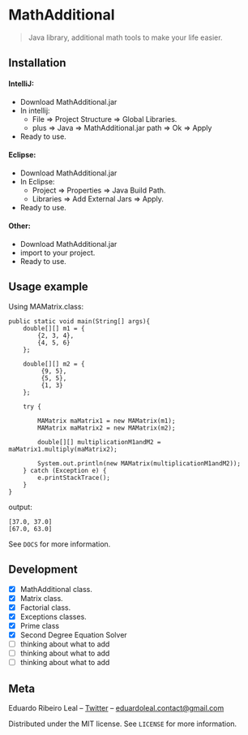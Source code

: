 # MathAdditional

> Java library, additional math tools to make your life easier.

## Installation

#### IntelliJ:
- Download MathAdditional.jar
- In intellij: 
    - File => Project Structure => Global Libraries.
    - plus => Java => MathAdditional.jar path => Ok => Apply
- Ready to use.

#### Eclipse:
- Download MathAdditional.jar
- In Eclipse:
    - Project => Properties => Java Build Path.
    - Libraries => Add External Jars => Apply.
- Ready to use.

#### Other:
- Download MathAdditional.jar
- import to your project.
- Ready to use.

## Usage example

Using MAMatrix.class:
```
public static void main(String[] args){
    double[][] m1 = {
        {2, 3, 4},
        {4, 5, 6}
    };
    
    double[][] m2 = {
         {9, 5},
         {5, 5},
         {1, 3}
    };
    
    try {
    
        MAMatrix maMatrix1 = new MAMatrix(m1);
        MAMatrix maMatrix2 = new MAMatrix(m2);
    
        double[][] multiplicationM1andM2 = maMatrix1.multiply(maMatrix2);
    
        System.out.println(new MAMatrix(multiplicationM1andM2));
    } catch (Exception e) {
        e.printStackTrace();
    }
}
```
output:
```
[37.0, 37.0]
[67.0, 63.0]
```

See ``DOCS`` for more information.

## Development

- [x] MathAdditional class.
- [x] Matrix class.
- [x] Factorial class.
- [x] Exceptions classes.
- [x] Prime class
- [x] Second Degree Equation Solver
- [ ] thinking about what to add
- [ ] thinking about what to add
- [ ] thinking about what to add

## Meta

Eduardo Ribeiro Leal – [Twitter](https://twitter.com/Eduardo_R_Leal) – eduardoleal.contact@gmail.com

Distributed under the MIT license. See ``LICENSE`` for more information.
